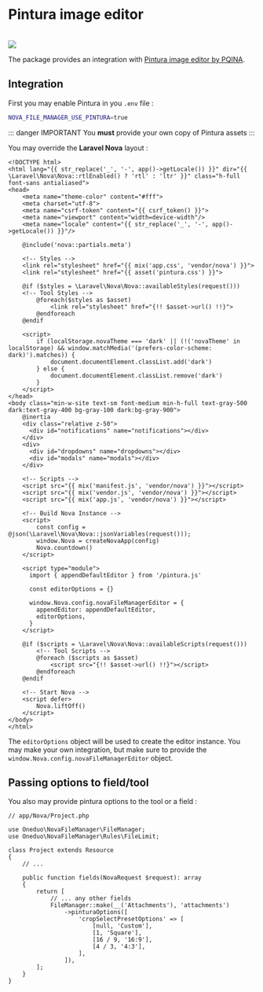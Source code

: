 # Pintura image editor

<br>
<img src="./images/pintura.png"/>
<br>

The package provides an integration with [Pintura image editor by PQINA](https://pqina.nl/pintura/?affiliate_id=775099219).

## Integration

First you may enable Pintura in you `.env` file :

```sh
NOVA_FILE_MANAGER_USE_PINTURA=true
```

::: danger IMPORTANT
You **must** provide your own copy of Pintura assets
:::

You may override the **Laravel Nova** layout :

```php{14,53-62}
<!DOCTYPE html>
<html lang="{{ str_replace('_', '-', app()->getLocale()) }}" dir="{{ \Laravel\Nova\Nova::rtlEnabled() ? 'rtl' : 'ltr' }}" class="h-full font-sans antialiased">
<head>
    <meta name="theme-color" content="#fff">
    <meta charset="utf-8">
    <meta name="csrf-token" content="{{ csrf_token() }}">
    <meta name="viewport" content="width=device-width"/>
    <meta name="locale" content="{{ str_replace('_', '-', app()->getLocale()) }}"/>

    @include('nova::partials.meta')

    <!-- Styles -->
    <link rel="stylesheet" href="{{ mix('app.css', 'vendor/nova') }}">
    <link rel="stylesheet" href="{{ asset('pintura.css') }}">

    @if ($styles = \Laravel\Nova\Nova::availableStyles(request()))
    <!-- Tool Styles -->
        @foreach($styles as $asset)
            <link rel="stylesheet" href="{!! $asset->url() !!}">
        @endforeach
    @endif

    <script>
        if (localStorage.novaTheme === 'dark' || (!('novaTheme' in localStorage) && window.matchMedia('(prefers-color-scheme: dark)').matches)) {
            document.documentElement.classList.add('dark')
        } else {
            document.documentElement.classList.remove('dark')
        }
    </script>
</head>
<body class="min-w-site text-sm font-medium min-h-full text-gray-500 dark:text-gray-400 bg-gray-100 dark:bg-gray-900">
    @inertia
    <div class="relative z-50">
      <div id="notifications" name="notifications"></div>
    </div>
    <div>
      <div id="dropdowns" name="dropdowns"></div>
      <div id="modals" name="modals"></div>
    </div>

    <!-- Scripts -->
    <script src="{{ mix('manifest.js', 'vendor/nova') }}"></script>
    <script src="{{ mix('vendor.js', 'vendor/nova') }}"></script>
    <script src="{{ mix('app.js', 'vendor/nova') }}"></script>

    <!-- Build Nova Instance -->
    <script>
        const config = @json(\Laravel\Nova\Nova::jsonVariables(request()));
        window.Nova = createNovaApp(config)
        Nova.countdown()
    </script>
    
    <script type="module">
      import { appendDefaultEditor } from '/pintura.js'
    
      const editorOptions = {}
    
      window.Nova.config.novaFileManagerEditor = {
        appendEditor: appendDefaultEditor,
        editorOptions,
      }
    </script>

    @if ($scripts = \Laravel\Nova\Nova::availableScripts(request()))
        <!-- Tool Scripts -->
        @foreach ($scripts as $asset)
            <script src="{!! $asset->url() !!}"></script>
        @endforeach
    @endif

    <!-- Start Nova -->
    <script defer>
        Nova.liftOff()
    </script>
</body>
</html>
```

The `editorOptions` object will be used to create the editor instance. You may make your own integration, but make sure to provide the `window.Nova.config.novaFileManagerEditor` object. 

## Passing options to field/tool

You also may provide pintura options to the tool or a field :

```php{15-22}
// app/Nova/Project.php

use Oneduo\NovaFileManager\FileManager;
use Oneduo\NovaFileManager\Rules\FileLimit;

class Project extends Resource
{
    // ...

    public function fields(NovaRequest $request): array
    {
        return [
            // ... any other fields
            FileManager::make(__('Attachments'), 'attachments')
                ->pinturaOptions([
                    'cropSelectPresetOptions' => [
                        [null, 'Custom'],
                        [1, 'Square'],
                        [16 / 9, '16:9'],
                        [4 / 3, '4:3'],
                    ],                
                ]),
        ];
    }
}

```
